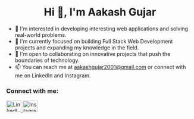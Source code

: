 
<!---
Bexst24/Bexst24 is a ✨ special ✨ repository because its `README.md` (this file) appears on your GitHub profile.
You can click the Preview link to take a look at your changes.
--->


<h1 align="center">Hi 👋, I'm Aakash Gujar</h1>

- 👀 I'm interested in developing interesting web applications and solving real-world problems.
- 🌱 I'm currently focused on building Full Stack Web Development projects and expanding my knowledge in the field.
- 💞️ I'm open to collaborating on innovative projects that push the boundaries of technology.
- 📫 You can reach me at aakashgujar2001@gmail.com or connect with me on LinkedIn and Instagram.

### Connect with me:

<p align="left">
  <a href="https://linkedin.com/in/https://www.linkedin.com/in/aakash-gujar/" target="_blank">
    <img src="https://raw.githubusercontent.com/rahuldkjain/github-profile-readme-generator/master/src/images/icons/Social/linked-in-alt.svg" alt="LinkedIn" height="30" width="40" />
  </a>
  <a href="https://instagram.com/bexst24" target="_blank">
    <img src="https://raw.githubusercontent.com/rahuldkjain/github-profile-readme-generator/master/src/images/icons/Social/instagram.svg" alt="Instagram" height="30" width="40" />
  </a>
</p>
